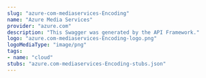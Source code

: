 ```yaml
---
slug: "azure-com-mediaservices-Encoding"
name: "Azure Media Services"
provider: "azure.com"
description: "This Swagger was generated by the API Framework."
logo: "azure.com-mediaservices-Encoding-logo.png"
logoMediaType: "image/png"
tags:
- name: "cloud"
stubs: "azure.com-mediaservices-Encoding-stubs.json"
---
```

